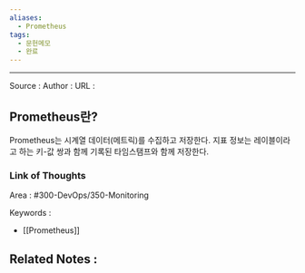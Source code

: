 ```yaml
---
aliases:
  - Prometheus
tags:
  - 문헌메모
  - 완료
---
```



---


Source :
Author : 
URL :

## Prometheus란?
Prometheus는 시계열 데이터(메트릭)를 수집하고 저장한다. 지표 정보는 레이블이라고 하는 키-값 쌍과 함께 기록된 타임스탬프와 함께 저장한다.

### Link of Thoughts
Area : #300-DevOps/350-Monitoring 

Keywords :
- [[Prometheus]]

Related Notes : 
- 